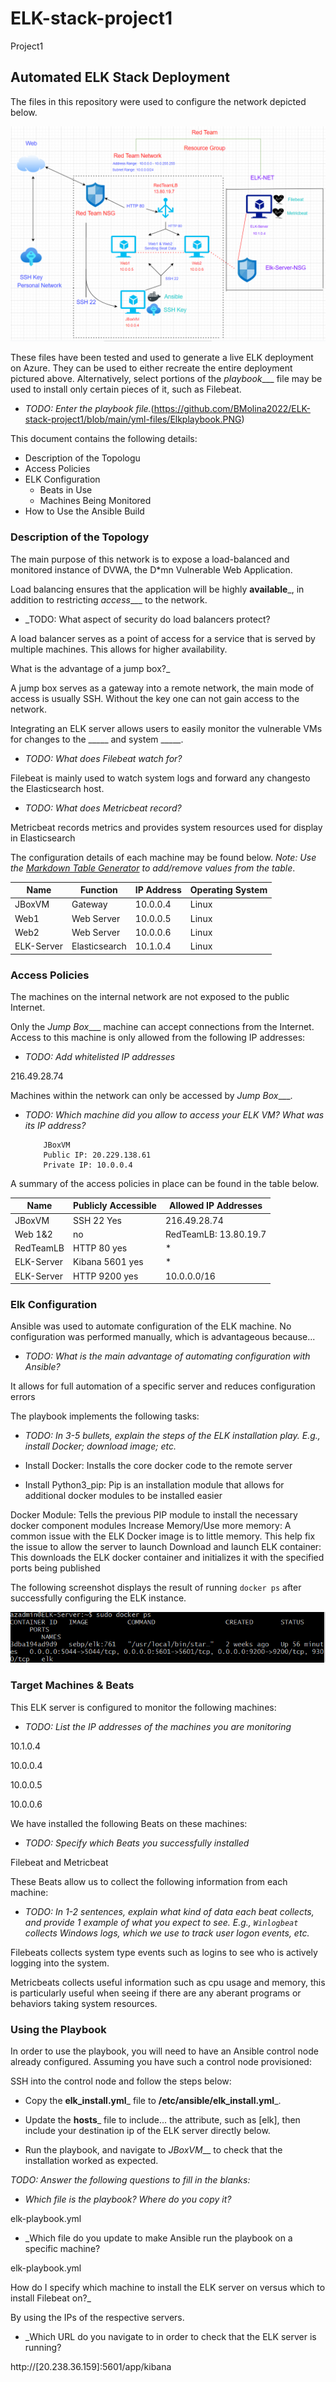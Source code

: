 # ELK-stack-project1
Project1
## Automated ELK Stack Deployment

The files in this repository were used to configure the network depicted below.

![TODO: Update the path with the name of your diagram](https://github.com/BMolina2022/ELK-stack-project1/blob/main/Images/ProjectDiagram.PNG)

These files have been tested and used to generate a live ELK deployment on Azure. They can be used to either recreate the entire deployment pictured above. Alternatively, select portions of the _playbook____ file may be used to install only certain pieces of it, such as Filebeat.

  - _TODO: Enter the playbook file._(https://github.com/BMolina2022/ELK-stack-project1/blob/main/yml-files/Elkplaybook.PNG)

This document contains the following details:
- Description of the Topologu
- Access Policies
- ELK Configuration
  - Beats in Use
  - Machines Being Monitored
- How to Use the Ansible Build


### Description of the Topology

The main purpose of this network is to expose a load-balanced and monitored instance of DVWA, the D*mn Vulnerable Web Application.

Load balancing ensures that the application will be highly __available___, in addition to restricting _access____ to the network.
- _TODO: What aspect of security do load balancers protect?

A load balancer serves as a point of access for a service that is served by multiple machines. This allows for higher availability.

 What is the advantage of a jump box?_

A jump box serves as a gateway into a remote network, the main mode of access is usually SSH. Without the key one can not gain access to the network.

Integrating an ELK server allows users to easily monitor the vulnerable VMs for changes to the _____ and system _____.
- _TODO: What does Filebeat watch for?_

Filebeat is mainly used to watch system logs and forward any changesto the Elasticsearch host.

- _TODO: What does Metricbeat record?_

Metricbeat records metrics and provides system resources used for display in Elasticsearch

The configuration details of each machine may be found below.
_Note: Use the [Markdown Table Generator](http://www.tablesgenerator.com/markdown_tables) to add/remove values from the table_.

| Name     |  Function   | IP Address | Operating System |
|----------| ----------  |------------|------------------|
| JBoxVM   | Gateway     | 10.0.0.4   |  Linux           |
| Web1     |Web Server   | 10.0.0.5   |  Linux           |
| Web2     |Web Server   | 10.0.0.6   |  Linux           |
|ELK-Server|Elasticsearch| 10.1.0.4   |  Linux           |

### Access Policies

The machines on the internal network are not exposed to the public Internet. 

Only the _Jump Box____ machine can accept connections from the Internet. Access to this machine is only allowed from the following IP addresses:
- _TODO: Add whitelisted IP addresses_

216.49.28.74

Machines within the network can only be accessed by _Jump Box____.
- _TODO: Which machine did you allow to access your ELK VM? What was its IP address?_
         
          JBoxVM 
          Public IP: 20.229.138.61
          Private IP: 10.0.0.4

A summary of the access policies in place can be found in the table below.

| Name     | Publicly Accessible | Allowed IP Addresses |
|----------|---------------------|----------------------|
| JBoxVM   | SSH 22 Yes          | 216.49.28.74         |
| Web 1&2  | no                  |RedTeamLB: 13.80.19.7 |
|RedTeamLB | HTTP 80 yes         | *                    |
|ELK-Server| Kibana 5601 yes     | *                    |
|ELK-Server| HTTP 9200 yes       | 10.0.0.0/16          |




### Elk Configuration

Ansible was used to automate configuration of the ELK machine. No configuration was performed manually, which is advantageous because...
- _TODO: What is the main advantage of automating configuration with Ansible?_

It allows for full automation of a specific server and reduces configuration errors


The playbook implements the following tasks:
- _TODO: In 3-5 bullets, explain the steps of the ELK installation play. E.g., install Docker; download image; etc._

- Install Docker: Installs the core docker code to the remote server

- Install Python3_pip: Pip is an installation module that allows for additional docker modules to be installed easier

Docker Module: Tells the previous PIP module to install the necessary docker component modules
  Increase Memory/Use more memory: A common issue with the ELK Docker image is to little memory. This help fix the issue to allow the server to launch
  Download and launch ELK container: This downloads the ELK docker container and initializes it with the specified ports being published
  
The following screenshot displays the result of running `docker ps` after successfully configuring the ELK instance.


![TODO: Update the path with the name of your screenshot of docker ps output](https://github.com/BMolina2022/ELK-stack-project1/blob/main/Images/sudo%20docker%20ps%20project1.PNG)

### Target Machines & Beats
This ELK server is configured to monitor the following machines:
- _TODO: List the IP addresses of the machines you are monitoring_

10.1.0.4

10.0.0.4

10.0.0.5

10.0.0.6

We have installed the following Beats on these machines:
- _TODO: Specify which Beats you successfully installed_

Filebeat and Metricbeat

These Beats allow us to collect the following information from each machine:
- _TODO: In 1-2 sentences, explain what kind of data each beat collects, and provide 1 example of what you expect to see. E.g., `Winlogbeat` collects Windows logs, which we use to track user logon events, etc._

Filebeats collects system type events such as logins to see who is actively logging into the system.

Metricbeats collects useful information such as cpu usage and memory, this is particularly useful when seeing if there are any aberant programs or behaviors taking system resources.

### Using the Playbook
In order to use the playbook, you will need to have an Ansible control node already configured. Assuming you have such a control node provisioned: 

SSH into the control node and follow the steps below:
- Copy the __elk_install.yml___ file to __/etc/ansible/elk_install.yml___.
- Update the __hosts___ file to include...
the attribute, such as [elk], then include your destination ip of the ELK server directly below.

- Run the playbook, and navigate to _JBoxVM___ to check that the installation worked as expected.

_TODO: Answer the following questions to fill in the blanks:_
- _Which file is the playbook? Where do you copy it?_

elk-playbook.yml 

- _Which file do you update to make Ansible run the playbook on a specific machine?

elk-playbook.yml

 How do I specify which machine to install the ELK server on versus which to install Filebeat on?_

By using the IPs of the respective servers.

- _Which URL do you navigate to in order to check that the ELK server is running?

http://[20.238.36.159]:5601/app/kibana
